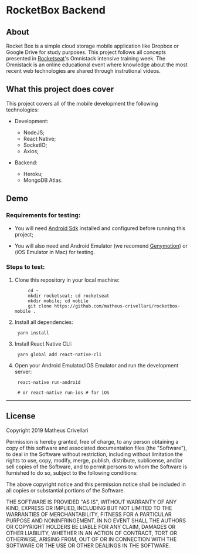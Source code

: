 # RocketBox Backend

## About

Rocket Box is a simple cloud storage mobile application like Dropbox or Google Drive for study purposes. This project follows all concepts presented in [Rocketseat](https://rocketseat.com.br/)'s Omnistack intensive training week. The Omnistack is an online educational event where knowledge about the most recent web technologies are shared through instrutional videos.

## What this project does cover
This project covers all of the mobile development the following technologies:

- Development:
  - NodeJS;
  - React Native;
  - SocketIO;
  - Axios;

- Backend:
  - Heroku;
  - MongoDB Atlas.

## Demo

### Requirements for testing:

- You will need [Android Sdk](https://developer.android.com/studio#downloads) installed and configured before running this project;

- You will also need and Android Emulator (we recomend [Genymotion](https://www.genymotion.com/fun-zone/)) or (iOS Emulator in Mac) for testing.

### Steps to test:

1. Clone this repository in your local machine:

            cd ~
            mkdir rocketseat; cd rocketseat
            mkdir mobile; cd mobile
            git clone https://github.com/matheus-crivellari/rocketbox-mobile .

2. Install all dependencies:

        yarn install

3. Install React Native CLI:

        yarn global add react-native-cli

4. Open your Android Emulator/iOS Emulator and run the development server:

        react-native run-android

        # or react-native run-ios # for iOS

---

## License
Copyright 2019 Matheus Crivellari

Permission is hereby granted, free of charge, to any person obtaining a copy of this software and associated documentation files (the "Software"), to deal in the Software without restriction, including without limitation the rights to use, copy, modify, merge, publish, distribute, sublicense, and/or sell copies of the Software, and to permit persons to whom the Software is furnished to do so, subject to the following conditions:

The above copyright notice and this permission notice shall be included in all copies or substantial portions of the Software.

THE SOFTWARE IS PROVIDED "AS IS", WITHOUT WARRANTY OF ANY KIND, EXPRESS OR IMPLIED, INCLUDING BUT NOT LIMITED TO THE WARRANTIES OF MERCHANTABILITY, FITNESS FOR A PARTICULAR PURPOSE AND NONINFRINGEMENT. IN NO EVENT SHALL THE AUTHORS OR COPYRIGHT HOLDERS BE LIABLE FOR ANY CLAIM, DAMAGES OR OTHER LIABILITY, WHETHER IN AN ACTION OF CONTRACT, TORT OR OTHERWISE, ARISING FROM, OUT OF OR IN CONNECTION WITH THE SOFTWARE OR THE USE OR OTHER DEALINGS IN THE SOFTWARE.
